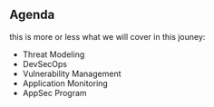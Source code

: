 ---
---

## Agenda

this is more or less what we will cover in this jouney:

- Threat Modeling
- DevSecOps
- Vulnerability Management
- Application Monitoring
- AppSec Program